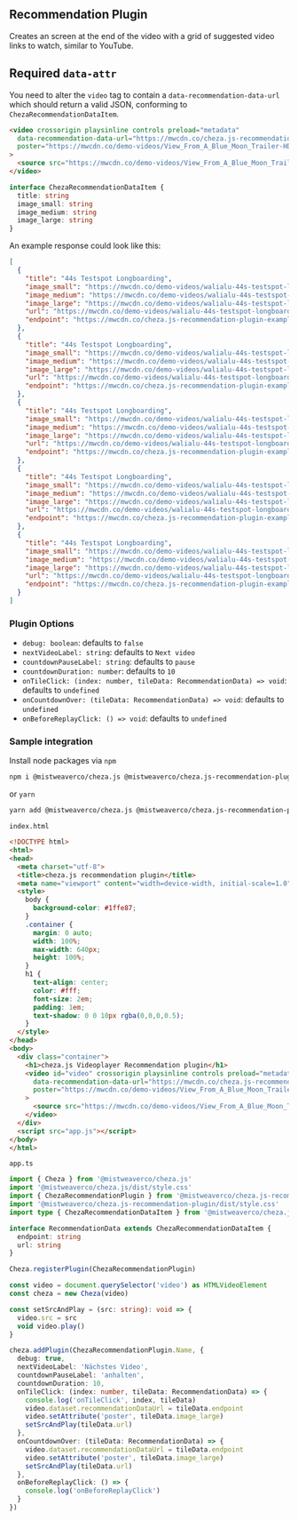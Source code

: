 ## Recommendation Plugin

Creates an screen at the end of the video with a grid of suggested video links to watch,
similar to YouTube.

## Required `data-attr`

You need to alter the `video` tag to contain a `data-recommendation-data-url`
which should return a valid JSON, conforming to `ChezaRecommendationDataItem`.

```html
<video crossorigin playsinline controls preload="metadata"
  data-recommendation-data-url="https://mwcdn.co/cheza.js-recommendation-plugin-example-data.json"
  poster="https://mwcdn.co/demo-videos/View_From_A_Blue_Moon_Trailer-HD.jpg"
>
  <source src="https://mwcdn.co/demo-videos/View_From_A_Blue_Moon_Trailer-576p.mp4" type="video/mp4" />
</video>
```

```typescript
interface ChezaRecommendationDataItem {
  title: string
  image_small: string
  image_medium: string
  image_large: string
}
```

An example response could look like this:

```json
[
  {
    "title": "44s Testspot Longboarding",
    "image_small": "https://mwcdn.co/demo-videos/walialu-44s-testspot-longboarding-hd.jpg",
    "image_medium": "https://mwcdn.co/demo-videos/walialu-44s-testspot-longboarding-hd.jpg",
    "image_large": "https://mwcdn.co/demo-videos/walialu-44s-testspot-longboarding-hd.jpg",
    "url": "https://mwcdn.co/demo-videos/walialu-44s-testspot-longboarding-720p.mp4",
    "endpoint": "https://mwcdn.co/cheza.js-recommendation-plugin-example-data.json"
  },
  {
    "title": "44s Testspot Longboarding",
    "image_small": "https://mwcdn.co/demo-videos/walialu-44s-testspot-longboarding-hd.jpg",
    "image_medium": "https://mwcdn.co/demo-videos/walialu-44s-testspot-longboarding-hd.jpg",
    "image_large": "https://mwcdn.co/demo-videos/walialu-44s-testspot-longboarding-hd.jpg",
    "url": "https://mwcdn.co/demo-videos/walialu-44s-testspot-longboarding-720p.mp4",
    "endpoint": "https://mwcdn.co/cheza.js-recommendation-plugin-example-data.json"
  },
  {
    "title": "44s Testspot Longboarding",
    "image_small": "https://mwcdn.co/demo-videos/walialu-44s-testspot-longboarding-hd.jpg",
    "image_medium": "https://mwcdn.co/demo-videos/walialu-44s-testspot-longboarding-hd.jpg",
    "image_large": "https://mwcdn.co/demo-videos/walialu-44s-testspot-longboarding-hd.jpg",
    "url": "https://mwcdn.co/demo-videos/walialu-44s-testspot-longboarding-720p.mp4",
    "endpoint": "https://mwcdn.co/cheza.js-recommendation-plugin-example-data.json"
  },
  {
    "title": "44s Testspot Longboarding",
    "image_small": "https://mwcdn.co/demo-videos/walialu-44s-testspot-longboarding-hd.jpg",
    "image_medium": "https://mwcdn.co/demo-videos/walialu-44s-testspot-longboarding-hd.jpg",
    "image_large": "https://mwcdn.co/demo-videos/walialu-44s-testspot-longboarding-hd.jpg",
    "url": "https://mwcdn.co/demo-videos/walialu-44s-testspot-longboarding-720p.mp4",
    "endpoint": "https://mwcdn.co/cheza.js-recommendation-plugin-example-data.json"
  },
  {
    "title": "44s Testspot Longboarding",
    "image_small": "https://mwcdn.co/demo-videos/walialu-44s-testspot-longboarding-hd.jpg",
    "image_medium": "https://mwcdn.co/demo-videos/walialu-44s-testspot-longboarding-hd.jpg",
    "image_large": "https://mwcdn.co/demo-videos/walialu-44s-testspot-longboarding-hd.jpg",
    "url": "https://mwcdn.co/demo-videos/walialu-44s-testspot-longboarding-720p.mp4",
    "endpoint": "https://mwcdn.co/cheza.js-recommendation-plugin-example-data.json"
  }
]
```


### Plugin Options

 - `debug: boolean`: defaults to `false`
 - `nextVideoLabel: string`: defaults to `Next video`
 - `countdownPauseLabel: string`: defaults to `pause`
 - `countdownDuration: number`: defaults to `10`
 - `onTileClick: (index: number, tileData: RecommendationData) => void`: defaults to `undefined`
 - `onCountdownOver: (tileData: RecommendationData) => void`: defaults to `undefined`
 - `onBeforeReplayClick: () => void`: defaults to `undefined`

### Sample integration

Install node packages via `npm`

```sh
npm i @mistweaverco/cheza.js @mistweaverco/cheza.js-recommendation-plugin
```

or `yarn`

```sh
yarn add @mistweaverco/cheza.js @mistweaverco/cheza.js-recommendation-plugin
```

`index.html`

```html
<!DOCTYPE html>
<html>
<head>
  <meta charset="utf-8">
  <title>cheza.js recommendation plugin</title>
  <meta name="viewport" content="width=device-width, initial-scale=1.0" />
  <style>
    body {
      background-color: #1ffe87;
    }
    .container {
      margin: 0 auto;
      width: 100%;
      max-width: 640px;
      height: 100%;
    }
    h1 {
      text-align: center;
      color: #fff;
      font-size: 2em;
      padding: 1em;
      text-shadow: 0 0 10px rgba(0,0,0,0.5);
    }
  </style>
</head>
<body>
  <div class="container">
    <h1>cheza.js Videoplayer Recommendation plugin</h1>
    <video id="video" crossorigin playsinline controls preload="metadata"
      data-recommendation-data-url="https://mwcdn.co/cheza.js-recommendation-plugin-example-data.json"
      poster="https://mwcdn.co/demo-videos/View_From_A_Blue_Moon_Trailer-HD.jpg"
    >
      <source src="https://mwcdn.co/demo-videos/View_From_A_Blue_Moon_Trailer-576p.mp4" type="video/mp4" />
    </video>
  </div>
  <script src="app.js"></script>
</body>
</html>
```

`app.ts`

```typescript
import { Cheza } from '@mistweaverco/cheza.js'
import '@mistweaverco/cheza.js/dist/style.css'
import { ChezaRecommendationPlugin } from '@mistweaverco/cheza.js-recommendation-plugin'
import '@mistweaverco/cheza.js-recommendation-plugin/dist/style.css'
import type { ChezaRecommendationDataItem } from '@mistweaverco/cheza.js-recommendation-plugin'

interface RecommendationData extends ChezaRecommendationDataItem {
  endpoint: string
  url: string
}

Cheza.registerPlugin(ChezaRecommendationPlugin)

const video = document.querySelector('video') as HTMLVideoElement
const cheza = new Cheza(video)

const setSrcAndPlay = (src: string): void => {
  video.src = src
  void video.play()
}

cheza.addPlugin(ChezaRecommendationPlugin.Name, {
  debug: true,
  nextVideoLabel: 'Nächstes Video',
  countdownPauseLabel: 'anhalten',
  countdownDuration: 10,
  onTileClick: (index: number, tileData: RecommendationData) => {
    console.log('onTileClick', index, tileData)
    video.dataset.recommendationDataUrl = tileData.endpoint
    video.setAttribute('poster', tileData.image_large)
    setSrcAndPlay(tileData.url)
  },
  onCountdownOver: (tileData: RecommendationData) => {
    video.dataset.recommendationDataUrl = tileData.endpoint
    video.setAttribute('poster', tileData.image_large)
    setSrcAndPlay(tileData.url)
  },
  onBeforeReplayClick: () => {
    console.log('onBeforeReplayClick')
  }
})
```
